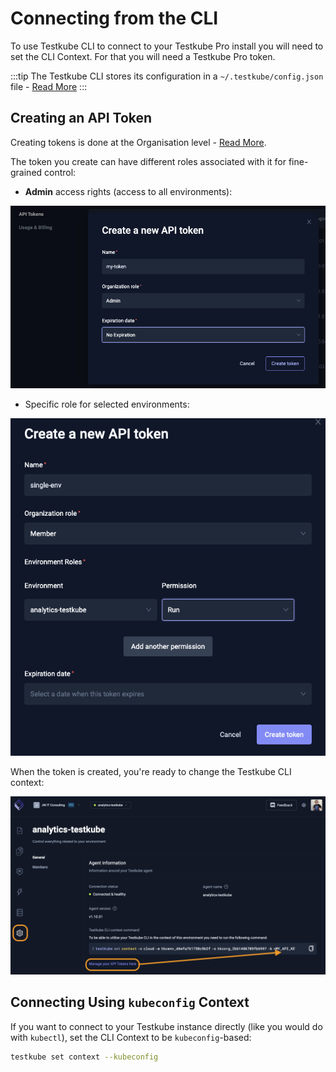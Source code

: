 # Connecting from the CLI

To use Testkube CLI to connect to your Testkube Pro install you will need to set the CLI Context. For that you will need a Testkube Pro token.

:::tip
The Testkube CLI stores its configuration in a `~/.testkube/config.json` file - [Read More](/articles/cli-config-reference)
:::

## Creating an API Token

Creating tokens is done at the Organisation level - [Read More](/testkube-pro/articles/organization-management#api-tokens).

The token you create can have different roles associated with it for fine-grained control:

* **Admin** access rights (access to all environments):

![Admin Token](../../img/admin-token.png)

* Specific role for selected environments:

![Roles for Token](../../img/roles-for-token.png)

When the token is created, you're ready to change the Testkube CLI context: 

![Setting Context](../../img/setting-context.png)

## Connecting Using `kubeconfig` Context

If you want to connect to your Testkube instance directly (like you would do with `kubectl`), set the CLI Context to be `kubeconfig`-based: 

```sh 
testkube set context --kubeconfig
```

